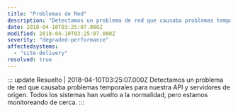 ```yaml
---
title: "Problemas de Red"
description: "Detectamos un problema de red que causaba problemas temporales para nuestra API y servidores de origen."
date: 2018-04-10T03:25:07.000Z
modified: 2018-04-10T03:25:07.000Z
severity: "degraded-performance"
affectedsystems:
  - "site-delivery"
resolved: true
---
```


::: update Resuelto | 2018-04-10T03:25:07.000Z
Detectamos un problema de red que causaba problemas temporales para nuestra API y servidores de origen. Todos los sistemas han vuelto a la normalidad, pero estamos monitoreando de cerca.
:::
